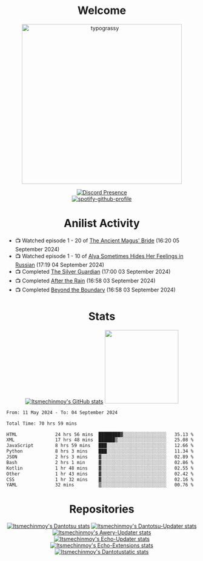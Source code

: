 <div align="center">

# Welcome
<a href="https://github.com/kawarimidoll/typograssy">
    <img alt="typograssy" src="https://typograssy.deno.dev/api?text=%E3%82%88%E3%81%86%E3%81%93%E3%81%9D%E3%81%BF%E3%81%AA%E3%81%95%E3%82%93%20-%20Itsmechinmoy--&&l0=none&l1=82d9d0&l2=027353&l3=038c4c&l4=01402e&bg=none&frame=none&speed=100&comment=" width="421.99">
</a>

[![Discord Presence](https://lanyard.cnrad.dev/api/523539866311720963?theme=dark&bg=Oe1116&animated=false&hideDiscrim=true&borderRadius=30px&hideActivity=whenNotUsed)](https://discord.com/users/523539866311720963)<br>
[![spotify-github-profile](https://spotify-github-profile.kittinanx.com/api/view?uid=31zczwoe3obxakjgkio7anubhkaq&cover_image=true&theme=novatorem&show_offline=true&background_color=121212&interchange=false&bar_color=53b14f&bar_color=ffffff&bar_color_cover=false)](https://spotify-github-profile.vercel.app/api/view?uid=31zczwoe3obxakjgkio7anubhkaq&redirect=true)
</div>

<div align="center">

# Anilist Activity
</div>
<!-- ANILIST_ACTIVITY:start -->

-   📺 Watched episode 1 - 20 of [The Ancient Magus' Bride](https://anilist.co/anime/98436) (16:20 05 September 2024)
-   📺 Watched episode 1 - 10 of [Alya Sometimes Hides Her Feelings in Russian](https://anilist.co/anime/162804) (17:19 04 September 2024)
-   📺 Completed [The Silver Guardian](https://anilist.co/anime/21662) (17:00 03 September 2024)
-   📺 Completed [After the Rain](https://anilist.co/anime/98385) (16:58 03 September 2024)
-   📺 Completed [Beyond the Boundary](https://anilist.co/anime/18153) (16:58 03 September 2024)

<!-- ANILIST_ACTIVITY:end -->
<div align="center">
    
# Stats
[![Itsmechinmoy's GitHub stats](https://github-readme-stats.vercel.app/api?username=itsmechinmoy&show_icons=true&theme=algolia)](https://github.com/anuraghazra/github-readme-stats)
<img src="https://github-readme-stackoverflow.vercel.app/?userID=25004176&theme=dark" height="194"/>
</div>
<!--START_SECTION:waka-->

```txt
From: 11 May 2024 - To: 04 September 2024

Total Time: 70 hrs 59 mins

HTML              24 hrs 56 mins  ████████▓░░░░░░░░░░░░░░░░   35.13 %
XML               17 hrs 48 mins  ██████▒░░░░░░░░░░░░░░░░░░   25.08 %
JavaScript        8 hrs 59 mins   ███░░░░░░░░░░░░░░░░░░░░░░   12.66 %
Python            8 hrs 3 mins    ███░░░░░░░░░░░░░░░░░░░░░░   11.34 %
JSON              2 hrs 3 mins    ▓░░░░░░░░░░░░░░░░░░░░░░░░   02.89 %
Bash              2 hrs 1 min     ▓░░░░░░░░░░░░░░░░░░░░░░░░   02.86 %
Kotlin            1 hr 48 mins    ▓░░░░░░░░░░░░░░░░░░░░░░░░   02.55 %
Other             1 hr 43 mins    ▓░░░░░░░░░░░░░░░░░░░░░░░░   02.42 %
CSS               1 hr 32 mins    ▓░░░░░░░░░░░░░░░░░░░░░░░░   02.16 %
YAML              32 mins         ▒░░░░░░░░░░░░░░░░░░░░░░░░   00.76 %
```

<!--END_SECTION:waka-->
<div align="center">

# Repositories
[![Itsmechinmoy's Dantotsu stats](https://github-readme-stats.vercel.app/api/pin/?username=itsmechinmoy&repo=dantotsu&show_icons=true&theme=algolia&description_lines_count=1)](https://github.com/itsmechinmoy/dantotsu)
[![Itsmechinmoy's Dantotsu-Updater stats](https://github-readme-stats.vercel.app/api/pin/?username=itsmechinmoy&repo=dantotsu-updater&show_icons=true&theme=algolia&description_lines_count=1)](https://github.com/itsmechinmoy/dantotsu-updater)
[![Itsmechinmoy's Awery-Updater stats](https://github-readme-stats.vercel.app/api/pin/?username=itsmechinmoy&repo=awery-updater&show_icons=true&theme=algolia&description_lines_count=1)](https://github.com/itsmechinmoy/awery-updater)
[![Itsmechinmoy's Echo-Updater stats](https://github-readme-stats.vercel.app/api/pin/?username=itsmechinmoy&repo=echo-updater&show_icons=true&theme=algolia&description_lines_count=1)](https://github.com/itsmechinmoy/echo-updater)
[![Itsmechinmoy's Echo-Extensions stats](https://github-readme-stats.vercel.app/api/pin/?username=itsmechinmoy&repo=echo-extensions&show_icons=true&theme=algolia&description_lines_count=1)](https://github.com/itsmechinmoy/echo-extensions)
[![Itsmechinmoy's Dantotustatic stats](https://github-readme-stats.vercel.app/api/pin/?username=itsmechinmoy&repo=dantotustatic&show_icons=true&theme=algolia&description_lines_count=1)](https://github.com/itsmechinmoy/dantotustatic)
</div>
